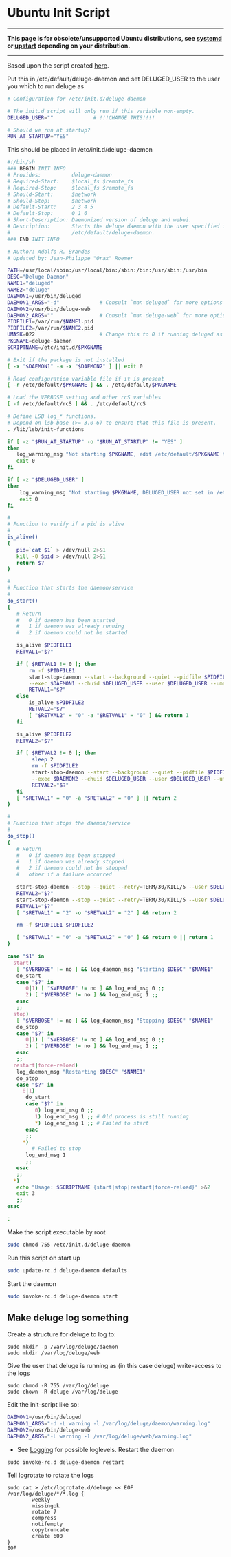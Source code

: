 # Ubuntu Init Script

---
**This page is for obsolete/unsupported Ubuntu distributions, see [systemd](/userguide/service/systemd.md) or [upstart](/userguide/service/upstart.md) depending on your distribution.**

---

Based upon the script created [here](http://apocryph.org/2008/11/30/setting_deluge_headless_ubuntu_seedbox_windows_client/).

Put this in /etc/default/deluge-daemon and set DELUGED_USER to the user you which to run deluge as

```sh
# Configuration for /etc/init.d/deluge-daemon

# The init.d script will only run if this variable non-empty.
DELUGED_USER=""             # !!!CHANGE THIS!!!!

# Should we run at startup?
RUN_AT_STARTUP="YES"
```

This should be placed in /etc/init.d/deluge-daemon

```sh
#!/bin/sh
### BEGIN INIT INFO
# Provides:          deluge-daemon
# Required-Start:    $local_fs $remote_fs
# Required-Stop:     $local_fs $remote_fs
# Should-Start:      $network
# Should-Stop:       $network
# Default-Start:     2 3 4 5
# Default-Stop:      0 1 6
# Short-Description: Daemonized version of deluge and webui.
# Description:       Starts the deluge daemon with the user specified in
#                    /etc/default/deluge-daemon.
### END INIT INFO

# Author: Adolfo R. Brandes
# Updated by: Jean-Philippe "Orax" Roemer

PATH=/usr/local/sbin:/usr/local/bin:/sbin:/bin:/usr/sbin:/usr/bin
DESC="Deluge Daemon"
NAME1="deluged"
NAME2="deluge"
DAEMON1=/usr/bin/deluged
DAEMON1_ARGS="-d"             # Consult `man deluged` for more options
DAEMON2=/usr/bin/deluge-web
DAEMON2_ARGS=""               # Consult `man deluge-web` for more options
PIDFILE1=/var/run/$NAME1.pid
PIDFILE2=/var/run/$NAME2.pid
UMASK=022                     # Change this to 0 if running deluged as its own user
PKGNAME=deluge-daemon
SCRIPTNAME=/etc/init.d/$PKGNAME

# Exit if the package is not installed
[ -x "$DAEMON1" -a -x "$DAEMON2" ] || exit 0

# Read configuration variable file if it is present
[ -r /etc/default/$PKGNAME ] && . /etc/default/$PKGNAME

# Load the VERBOSE setting and other rcS variables
[ -f /etc/default/rcS ] && . /etc/default/rcS

# Define LSB log_* functions.
# Depend on lsb-base (>= 3.0-6) to ensure that this file is present.
. /lib/lsb/init-functions

if [ -z "$RUN_AT_STARTUP" -o "$RUN_AT_STARTUP" != "YES" ]
then
   log_warning_msg "Not starting $PKGNAME, edit /etc/default/$PKGNAME to start it."
   exit 0
fi

if [ -z "$DELUGED_USER" ]
then
    log_warning_msg "Not starting $PKGNAME, DELUGED_USER not set in /etc/default/$PKGNAME."
    exit 0
fi

#
# Function to verify if a pid is alive
#
is_alive()
{
   pid=`cat $1` > /dev/null 2>&1
   kill -0 $pid > /dev/null 2>&1
   return $?
}

#
# Function that starts the daemon/service
#
do_start()
{
   # Return
   #   0 if daemon has been started
   #   1 if daemon was already running
   #   2 if daemon could not be started

   is_alive $PIDFILE1
   RETVAL1="$?"

   if [ $RETVAL1 != 0 ]; then
       rm -f $PIDFILE1
       start-stop-daemon --start --background --quiet --pidfile $PIDFILE1 --make-pidfile \
       --exec $DAEMON1 --chuid $DELUGED_USER --user $DELUGED_USER --umask $UMASK -- $DAEMON1_ARGS
       RETVAL1="$?"
   else
       is_alive $PIDFILE2
       RETVAL2="$?"
       [ "$RETVAL2" = "0" -a "$RETVAL1" = "0" ] && return 1
   fi

   is_alive $PIDFILE2
   RETVAL2="$?"

   if [ $RETVAL2 != 0 ]; then
        sleep 2
        rm -f $PIDFILE2
        start-stop-daemon --start --background --quiet --pidfile $PIDFILE2 --make-pidfile \
        --exec $DAEMON2 --chuid $DELUGED_USER --user $DELUGED_USER --umask $UMASK -- $DAEMON2_ARGS
        RETVAL2="$?"
   fi
   [ "$RETVAL1" = "0" -a "$RETVAL2" = "0" ] || return 2
}

#
# Function that stops the daemon/service
#
do_stop()
{
   # Return
   #   0 if daemon has been stopped
   #   1 if daemon was already stopped
   #   2 if daemon could not be stopped
   #   other if a failure occurred

   start-stop-daemon --stop --quiet --retry=TERM/30/KILL/5 --user $DELUGED_USER --pidfile $PIDFILE2
   RETVAL2="$?"
   start-stop-daemon --stop --quiet --retry=TERM/30/KILL/5 --user $DELUGED_USER --pidfile $PIDFILE1
   RETVAL1="$?"
   [ "$RETVAL1" = "2" -o "$RETVAL2" = "2" ] && return 2

   rm -f $PIDFILE1 $PIDFILE2

   [ "$RETVAL1" = "0" -a "$RETVAL2" = "0" ] && return 0 || return 1
}

case "$1" in
  start)
   [ "$VERBOSE" != no ] && log_daemon_msg "Starting $DESC" "$NAME1"
   do_start
   case "$?" in
      0|1) [ "$VERBOSE" != no ] && log_end_msg 0 ;;
      2) [ "$VERBOSE" != no ] && log_end_msg 1 ;;
   esac
   ;;
  stop)
   [ "$VERBOSE" != no ] && log_daemon_msg "Stopping $DESC" "$NAME1"
   do_stop
   case "$?" in
      0|1) [ "$VERBOSE" != no ] && log_end_msg 0 ;;
      2) [ "$VERBOSE" != no ] && log_end_msg 1 ;;
   esac
   ;;
  restart|force-reload)
   log_daemon_msg "Restarting $DESC" "$NAME1"
   do_stop
   case "$?" in
     0|1)
      do_start
      case "$?" in
         0) log_end_msg 0 ;;
         1) log_end_msg 1 ;; # Old process is still running
         *) log_end_msg 1 ;; # Failed to start
      esac
      ;;
     *)
        # Failed to stop
      log_end_msg 1
      ;;
   esac
   ;;
  *)
   echo "Usage: $SCRIPTNAME {start|stop|restart|force-reload}" >&2
   exit 3
   ;;
esac

:

```

Make the script executable by root

```sh
sudo chmod 755 /etc/init.d/deluge-daemon
```

Run this script on start up

```sh
sudo update-rc.d deluge-daemon defaults
```

Start the daemon

```sh
sudo invoke-rc.d deluge-daemon start
```

## Make deluge log something
Create a structure for deluge to log to:

```
sudo mkdir -p /var/log/deluge/daemon
sudo mkdir /var/log/deluge/web
```
Give the user that deluge is running as (in this case deluge) write-access to the logs

```
sudo chmod -R 755 /var/log/deluge
sudo chown -R deluge /var/log/deluge
```
Edit the init-script like so:

```sh
DAEMON1=/usr/bin/deluged
DAEMON1_ARGS="-d -L warning -l /var/log/deluge/daemon/warning.log"             # Consult `man deluged` for more options
DAEMON2=/usr/bin/deluge-web
DAEMON2_ARGS="-L warning -l /var/log/deluge/web/warning.log"
```
* See [Logging](/faq.md#enable-deluge-logging) for possible loglevels.
Restart the daemon

```
sudo invoke-rc.d deluge-daemon restart
```
Tell logrotate to rotate the logs

```
sudo cat > /etc/logrotate.d/deluge << EOF
/var/log/deluge/*/*.log {
        weekly
        missingok
        rotate 7
        compress
        notifempty
        copytruncate
        create 600
}
EOF

```
